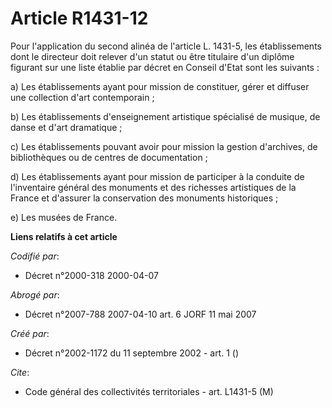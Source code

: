 # Article R1431-12

Pour l'application du second alinéa de l'article L. 1431-5, les établissements dont le directeur doit relever d'un statut ou
être titulaire d'un diplôme figurant sur une liste établie par décret en Conseil d'Etat sont les suivants :

a) Les établissements ayant pour mission de constituer, gérer et diffuser une collection d'art contemporain ;

b) Les établissements d'enseignement artistique spécialisé de musique, de danse et d'art dramatique ;

c) Les établissements pouvant avoir pour mission la gestion d'archives, de bibliothèques ou de centres de documentation ;

d) Les établissements ayant pour mission de participer à la conduite de l'inventaire général des monuments et des richesses
artistiques de la France et d'assurer la conservation des monuments historiques ;

e) Les musées de France.

**Liens relatifs à cet article**

_Codifié par_:

  - Décret n°2000-318 2000-04-07

_Abrogé par_:

  - Décret n°2007-788 2007-04-10 art. 6 JORF 11 mai 2007

_Créé par_:

  - Décret n°2002-1172 du 11 septembre 2002 - art. 1 ()

_Cite_:

  - Code général des collectivités territoriales - art. L1431-5 (M)
